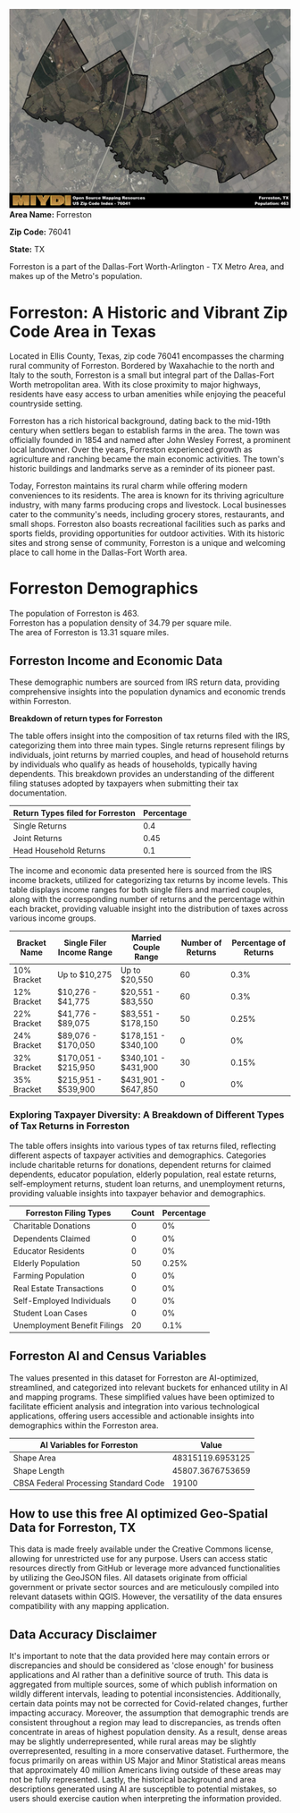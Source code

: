 ![Image Alt Text](../_images/76041.png)
**Area Name:** Forreston

**Zip Code:** 76041

**State:** TX

Forreston is a part of the Dallas-Fort Worth-Arlington - TX Metro Area, and makes up  of the Metro's population.  

# Forreston: A Historic and Vibrant Zip Code Area in Texas

Located in Ellis County, Texas, zip code 76041 encompasses the charming rural community of Forreston. Bordered by Waxahachie to the north and Italy to the south, Forreston is a small but integral part of the Dallas-Fort Worth metropolitan area. With its close proximity to major highways, residents have easy access to urban amenities while enjoying the peaceful countryside setting.

Forreston has a rich historical background, dating back to the mid-19th century when settlers began to establish farms in the area. The town was officially founded in 1854 and named after John Wesley Forrest, a prominent local landowner. Over the years, Forreston experienced growth as agriculture and ranching became the main economic activities. The town's historic buildings and landmarks serve as a reminder of its pioneer past.

Today, Forreston maintains its rural charm while offering modern conveniences to its residents. The area is known for its thriving agriculture industry, with many farms producing crops and livestock. Local businesses cater to the community's needs, including grocery stores, restaurants, and small shops. Forreston also boasts recreational facilities such as parks and sports fields, providing opportunities for outdoor activities. With its historic sites and strong sense of community, Forreston is a unique and welcoming place to call home in the Dallas-Fort Worth area.

# Forreston Demographics

The population of Forreston is 463.  
Forreston has a population density of 34.79 per square mile.  
The area of Forreston is 13.31 square miles.  

## Forreston Income and Economic Data

These demographic numbers are sourced from IRS return data, providing comprehensive insights into the population dynamics and economic trends within Forreston.

**Breakdown of return types for Forreston**

The table offers insight into the composition of tax returns filed with the IRS, categorizing them into three main types. Single returns represent filings by individuals, joint returns by married couples, and head of household returns by individuals who qualify as heads of households, typically having dependents. This breakdown provides an understanding of the different filing statuses adopted by taxpayers when submitting their tax documentation.

| Return Types filed for Forreston                              | Percentage          |
|----------------------------------------------------------|---------------------|
| Single Returns                                            | 0.4 |
| Joint Returns                                             | 0.45 |
| Head Household Returns                                    | 0.1 |

The income and economic data presented here is sourced from the IRS income brackets, utilized for categorizing tax returns by income levels. This table displays income ranges for both single filers and married couples, along with the corresponding number of returns and the percentage within each bracket, providing valuable insight into the distribution of taxes across various income groups.

| Bracket Name       | Single Filer Income Range | Married Couple Range | Number of Returns | Percentage of Returns |
|--------------------|----------------------------|----------------------|-------------------|-----------------------|
| 10% Bracket        | Up to $10,275              | Up to $20,550        | 60 | 0.3% |
| 12% Bracket        | $10,276 - $41,775          | $20,551 - $83,550    | 60 | 0.3% |
| 22% Bracket        | $41,776 - $89,075          | $83,551 - $178,150   | 50 | 0.25% |
| 24% Bracket        | $89,076 - $170,050         | $178,151 - $340,100  | 0 | 0% |
| 32% Bracket        | $170,051 - $215,950        | $340,101 - $431,900  | 30 | 0.15% |
| 35% Bracket        | $215,951 - $539,900        | $431,901 - $647,850  | 0 | 0% |

### Exploring Taxpayer Diversity: A Breakdown of Different Types of Tax Returns in Forreston

The table offers insights into various types of tax returns filed, reflecting different aspects of taxpayer activities and demographics. Categories include charitable returns for donations, dependent returns for claimed dependents, educator population, elderly population, real estate returns, self-employment returns, student loan returns, and unemployment returns, providing valuable insights into taxpayer behavior and demographics.

| Forreston Filing Types                    | Count | Percentage |
|--------------------------------------|-------|------------|
| Charitable Donations                 | 0 | 0% |
| Dependents Claimed                   | 0 | 0% |
| Educator Residents                   | 0 | 0% |
| Elderly Population                   | 50 | 0.25% |
| Farming Population                   | 0 | 0% |
| Real Estate Transactions             | 0 | 0% |
| Self-Employed Individuals            | 0 | 0% |
| Student Loan Cases                   | 0 | 0% |
| Unemployment Benefit Filings         | 20 | 0.1% |

## Forreston AI and Census Variables

The values presented in this dataset for Forreston are AI-optimized, streamlined, and categorized into relevant buckets for enhanced utility in AI and mapping programs. These simplified values have been optimized to facilitate efficient analysis and integration into various technological applications, offering users accessible and actionable insights into demographics within the Forreston area.

| AI Variables for Forreston | Value |
|-------------|-------|
| Shape Area | 48315119.6953125 |
| Shape Length | 45807.3676753659 |
| CBSA Federal Processing Standard Code | 19100 |

## How to use this free AI optimized Geo-Spatial Data for Forreston, TX

This data is made freely available under the Creative Commons license, allowing for unrestricted use for any purpose. Users can access static resources directly from GitHub or leverage more advanced functionalities by utilizing the GeoJSON files. All datasets originate from official government or private sector sources and are meticulously compiled into relevant datasets within QGIS. However, the versatility of the data ensures compatibility with any mapping application.

## Data Accuracy Disclaimer
It's important to note that the data provided here may contain errors or discrepancies and should be considered as 'close enough' for business applications and AI rather than a definitive source of truth. This data is aggregated from multiple sources, some of which publish information on wildly different intervals, leading to potential inconsistencies. Additionally, certain data points may not be corrected for Covid-related changes, further impacting accuracy. Moreover, the assumption that demographic trends are consistent throughout a region may lead to discrepancies, as trends often concentrate in areas of highest population density. As a result, dense areas may be slightly underrepresented, while rural areas may be slightly overrepresented, resulting in a more conservative dataset. Furthermore, the focus primarily on areas within US Major and Minor Statistical areas means that approximately 40 million Americans living outside of these areas may not be fully represented. Lastly, the historical background and area descriptions generated using AI are susceptible to potential mistakes, so users should exercise caution when interpreting the information provided.
